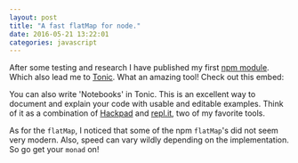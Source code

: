 ```yaml
---
layout: post
title: "A fast flatMap for node."
date: 2016-05-21 13:22:01
categories: javascript
---
```


After some testing and research I have published my first [npm module](https://www.npmjs.com/package/flatmap-fast). Which also lead me to [Tonic](https://tonicdev.com/). What an amazing tool! Check out this embed:

<script src="https://embed.tonicdev.com"></script>
<div id="flatmap-fast-example">
</div>
<script>
(() => {
  'use strict';
  document.addEventListener('DOMContentLoaded', () => {
    const notebook = Tonic.createNotebook({
      // the parent element for the new notebook
      element: document.getElementById("flatmap-fast-example"),

      // specify the source of the notebook
      source: `
(() => {
  'use strict';
  const flatMap = require('flatmap-fast');

  const arrNum = [
    [],
    [1],
    [2, 3]
  ];

  return (
    flatMap(arrNum, (i) => {
      return i + i;
    })
  );
})();
`,
      nodeVersion: ">=4.x.x"
    });
  });
})();
</script>

You can also write 'Notebooks' in Tonic. This is an excellent way to document and explain your code with usable and editable examples. Think of it as a combination of [Hackpad](https://hackpad.com/) and [repl.it](https://repl.it/), two of my favorite tools.

As for the `flatMap`, I noticed that some of the npm `flatMap`'s did not seem very modern. Also, speed can vary wildly depending on the implementation. So go get your `monad` on!
